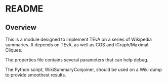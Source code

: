 README
========================

Overview
------------------------

This is a module designed to implement TEvA on a series of Wikipedia summaries. It
depends on TEvA, as well as COS and iGraph/Maximal Cliques. 

The properties file contains several parameters that can help debug.

The Python script, WikiSummaryConjoiner, should be used on a Wiki dump to provide smoothest results.
